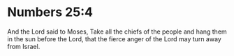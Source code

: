 # Numbers 25:4

And the Lord said to Moses, Take all the chiefs of the people and hang them in the sun before the Lord, that the fierce anger of the Lord may turn away from Israel.
